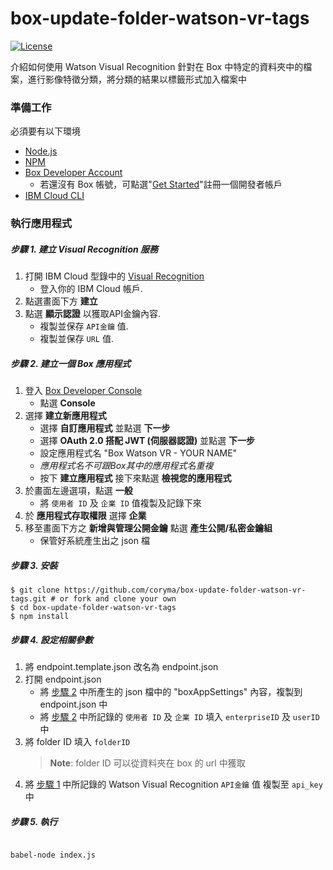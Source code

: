 # box-update-folder-watson-vr-tags
[![License](https://img.shields.io/badge/license-MIT-blue.svg?style=flat)](http://opensource.org/licenses/MIT  "Feel free to contribute.")

介紹如何使用 Watson Visual Recognition 針對在 Box 中特定的資料夾中的檔案，進行影像特徵分類，將分類的結果以標籤形式加入檔案中

### 準備工作

必須要有以下環境
- [Node.js](https://nodejs.org/en/)
- [NPM](https://www.npmjs.com/)
- [Box Developer Account](https://developer.box.com/)
	* 若還沒有 Box 帳號，可點選"[Get Started](https://account.box.com/signup/n/developer)"註冊一個開發者帳戶
- [IBM Cloud CLI](https://console.bluemix.net/docs/cli/index.html#overview)

  

### 執行應用程式

##### 步驟 1. 建立 Visual Recognition 服務
1. 打開 IBM Cloud 型錄中的 [Visual Recognition](https://console.bluemix.net/catalog/services/visual-recognition) 
    * 登入你的 IBM Cloud 帳戶.
2. 點選畫面下方 **建立**
3. 點選 **顯示認證** 以獲取API金鑰內容.
    * 複製並保存 `API金鑰` 值.
    * 複製並保存 `URL` 值.

##### 步驟 2. 建立一個 Box 應用程式

1. 登入 [Box Developer Console](https://developer.box.com)
    * 點選 **Console**
2. 選擇 **建立新應用程式**
    * 選擇 **自訂應用程式** 並點選 **下一步**
    * 選擇 **OAuth 2.0 搭配 JWT (伺服器認證)**  並點選 **下一步**
    * 設定應用程式名 "Box Watson VR - YOUR NAME"
    *  *應用程式名不可跟Box其中的應用程式名重複*
    * 按下 **建立應用程式** 接下來點選 **檢視您的應用程式**
3. 於畫面左邊選項，點選 **一般**
    * 將 `使用者 ID` 及 `企業 ID` 值複製及記錄下來
4. 於 **應用程式存取權限** 選擇 **企業**
5. 移至畫面下方之 **新增與管理公開金鑰** 點選 **產生公開/私密金鑰組**
    * 保管好系統產生出之 json 檔
  
##### 步驟 3. 安裝

```
$ git clone https://github.com/coryma/box-update-folder-watson-vr-tags.git # or fork and clone your own
$ cd box-update-folder-watson-vr-tags
$ npm install
```
##### 步驟 4. 設定相關參數

1. 將 endpoint.template.json 改名為 endpoint.json
2. 打開 endpoint.json
    * 將 [步驟 2](#%E6%AD%A5%E9%A9%9F-2-%E5%BB%BA%E7%AB%8B%E4%B8%80%E5%80%8B-box-%E6%87%89%E7%94%A8%E7%A8%8B%E5%BC%8F) 中所產生的 json 檔中的 "boxAppSettings" 內容，複製到 endpoint.json 中
    * 將 [步驟 2](#%E6%AD%A5%E9%A9%9F-2-%E5%BB%BA%E7%AB%8B%E4%B8%80%E5%80%8B-box-%E6%87%89%E7%94%A8%E7%A8%8B%E5%BC%8F) 中所記錄的 `使用者 ID` 及 `企業 ID` 填入 `enterpriseID` 及 `userID` 中
3. 將 folder ID 填入 `folderID`
    > **Note**: folder ID 可以從資料夾在 box 的 url 中獲取
4. 將 [步驟 1](#%E6%AD%A5%E9%A9%9F-1-%E5%BB%BA%E7%AB%8B-visual-recognition-%E6%9C%8D%E5%8B%99) 中所記錄的 Watson Visual Recognition `API金鑰` 值 複製至 `api_key` 中

##### 步驟 5. 執行

```bash

babel-node index.js

```
